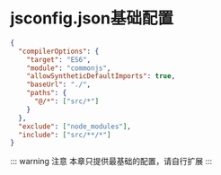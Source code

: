 # jsconfig.json基础配置

```json
{
  "compilerOptions": {
    "target": "ES6",
    "module": "commonjs",
    "allowSyntheticDefaultImports": true,
    "baseUrl": "./",
    "paths": {
      "@/*": ["src/*"]
    }
  },
  "exclude": ["node_modules"],
  "include": ["src/**/*"]
}
```

::: warning 注意
本章只提供最基础的配置，请自行扩展
:::